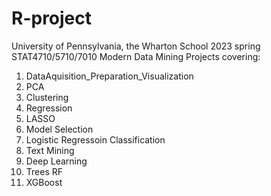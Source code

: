 # R-project
University of Pennsylvania, the Wharton School
2023 spring
STAT4710/5710/7010 Modern Data Mining
Projects covering:
1. DataAquisition_Preparation_Visualization
2. PCA
3. Clustering
4. Regression
5. LASSO
6. Model Selection
7. Logistic Regressoin Classification
8. Text Mining
9. Deep Learning
10. Trees RF
11. XGBoost

